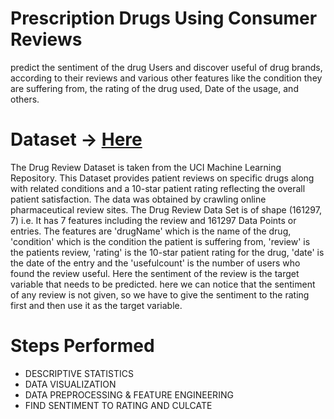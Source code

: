 # Prescription Drugs Using Consumer Reviews
predict the sentiment of the drug Users and discover useful of drug brands, according to their reviews and various other features like the condition they are suffering from, the rating of the drug used, Date of the usage, and others.

# Dataset -> [Here](https://www.kaggle.com/datasets/jessicali9530/kuc-hackathon-winter-2018)

The Drug Review Dataset is taken from the UCI Machine Learning Repository. This Dataset provides patient reviews on specific drugs along with related conditions and a 10-star patient rating reflecting the overall patient satisfaction. The data was obtained by crawling online pharmaceutical review sites. The Drug Review Data Set is of shape (161297, 7) i.e. It has 7 features including the review and 161297 Data Points or entries.
The features are 'drugName' which is the name of the drug, 'condition' which is the condition the patient is suffering from, 'review' is the patients review, 'rating' is the 10-star patient rating for the drug, 'date' is the date of the entry and the 'usefulcount' is the number of users who found the review useful.
Here the sentiment of the review is the target variable that needs to be predicted. here we can notice that the sentiment of any review is not given, so we have to give the sentiment to the rating first and then use it as the target variable.

# Steps Performed

* DESCRIPTIVE STATISTICS
* DATA VISUALIZATION
* DATA PREPROCESSING & FEATURE ENGINEERING
* FIND SENTIMENT TO RATING AND CULCATE 




